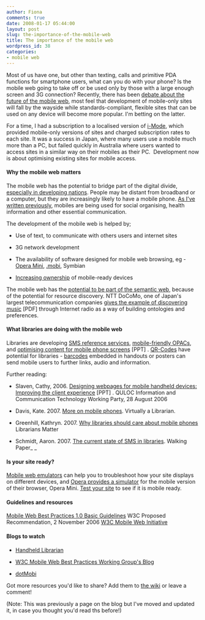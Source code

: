 ```yaml
---
author: Fiona
comments: true
date: 2008-01-17 05:44:00
layout: post
slug: the-importance-of-the-mobile-web
title: The importance of the mobile web
wordpress_id: 38
categories:
- mobile web
---
```


Most of us have one, but other than texting, calls and primitive PDA functions for smartphone users, what can you do with your phone? Is the mobile web going to take off or be used only by those with a large enough screen and 3G connection? Recently, there has been [debate about the future of the mobile web](http://www.readwriteweb.com/archives/is_the_mobile_web_dead.php#comments), most feel that development of mobile-only sites will fall by the wayside while standards-compliant, flexible sites that can be used on any device will become more popular. I'm betting on the latter.

For a time, I had a subscription to a localised version of [i-Mode](http://en.wikipedia.org/wiki/I-mode), which provided mobile-only versions of sites and charged subscription rates to each site. It was a success in Japan, where many users use a mobile much more than a PC, but failed quickly in Australia where users wanted to access sites in a similar way on their mobiles as their PC.  Development now is about optimising existing sites for mobile access.


#### Why the mobile web matters


The mobile web has the potential to bridge part of the digital divide, [especially in developing nations](http://portal.unesco.org/ci/en/ev.php-URL_ID=24202&URL_DO=DO_PRINTPAGE&URL_SECTION=201.html). People may be distant from broadband or a computer, but they are increasingly likely to have a mobile phone. [As I've written previously](http://www.semanticlibrary.net/2008/03/11/the-semantic-web-and-social-change/), mobiles are being used for social organising, health information and other essential communication.

The development of the mobile web is helped by;



	
  * Use of text, to communicate with others users and internet sites

	
  * 3G network development

	
  * The availability of software designed for mobile web browsing, eg - [Opera Mini](http://www.operamini.com/), [.mobi](http://en.wikipedia.org/wiki/.mobi), Symbian

	
  * [Increasing ownership](http://www.rin.ac.uk/ofcom-report-makes-for-interesting-reading) of mobile-ready devices


The mobile web has the [potential to be part of the semantic web](http://lsirwww.epfl.ch/sme05/), because of the potential for resource discovery. NTT DoCoMo, one of Japan's largest telecommunication companies [gives the example of discovering music](http://www.w3.org/2005/04/FSWS/Submissions/53/DoCoMo-Pos-Paper.pdf) [PDF] through Internet radio as a way of building ontologies and preferences.


#### What libraries are doing with the mobile web


Libraries are developing [SMS reference services](http://library.curtin.edu.au/contact/sms.html), [mobile-friendly OPACs](http://w2.vu.edu.au/library/airpac/), and [optimising content for mobile phone screens](http://www.quloc.org.au/working_parties/information_communication/reports/communicating_clients/cathy.ppt) [PPT] . [QR-Codes](http://en.wikipedia.org/wiki/QR_Code) have potential for libraries - [barcodes](http://www.qr-code.eu/) embedded in handouts or posters can send mobile users to further links, audio and information.

Further reading:



	
  * Slaven, Cathy, 2006. [Designing webpages for mobile handheld devices: Improving the client experience](http://www.quloc.org.au/working_parties/information_communication/reports/communicating_clients/cathy.ppt) [PPT] . QULOC Information and Communication Technology Working Party, 28 August 2006

	
  * Davis, Kate. 2007. [More on mobile phones](http://blog.virtuallyalibrarian.com/2007/08/more-on-mobile-phones.html). Virtually a Librarian.

	
  * Greenhill, Kathryn. 2007. [Why libraries should care about mobile phones](http://librariansmatter.com/blog/2007/08/23/why-libraries-should-care-about-mobile-phones/) Librarians Matter

	
  * Schmidt, Aaron. 2007. [The current state of SMS in libraries](http://www.walkingpaper.org/441). Walking Paper_ _




#### Is your site ready?


[Mobile web emulators](http://dev.mobi/node/272) can help you to troubleshoot how your site displays on different devices, and [Opera provides a simulator](http://www.operamini.com/demo/) for the mobile version of their browser, Opera Mini. [Test your site](http://ready.mobi/launch.jsp?locale=en_EN) to see if it is mobile ready.


#### Guidelines and resources


[Mobile Web Best Practices 1.0 Basic Guidelines](http://www.w3.org/TR/mobile-bp/) W3C Proposed Recommendation, 2 November 2006
[W3C Mobile Web Initiative ](http://www.w3.org/Mobile/)


#### Blogs to watch





	
  * [Handheld Librarian](http://handheldlib.blogspot.com/)

	
  * [W3C Mobile Web Best Practices Working Group's Blog](http://www.w3.org/2005/MWI/BPWG/)

	
  * [dotMobi](http://dotmobi.typepad.com/)


Got more resources you'd like to share? Add them to [the wiki](http://semanticlibrary.pbwiki.com/Mobiles+and+the+Semantic+Library) or leave a comment!

(Note: This was previously a page on the blog but I've moved and updated it, in case you thought you'd read ths before!)
